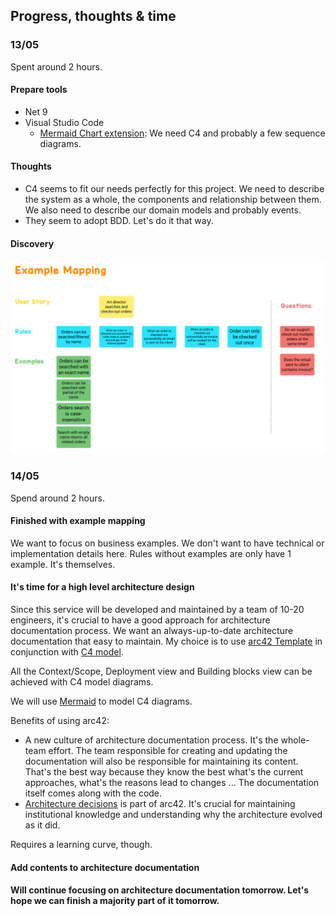 ## Progress, thoughts & time

### 13/05

Spent around 2 hours.

#### Prepare tools
- Net 9
- Visual Studio Code
    - [Mermaid Chart extension](https://marketplace.visualstudio.com/items?itemName=MermaidChart.vscode-mermaid-chart): We need C4 and probably a few sequence diagrams.

#### Thoughts
-  C4 seems to fit our needs perfectly for this project. We need to describe the system as a whole, the components and relationship between them. We also need to describe our domain models and probably events.
- They seem to adopt BDD. Let's do it that way.

#### Discovery

![alt text](images/Discovery.png)

### 14/05

Spend around 2 hours.

#### Finished with example mapping
We want to focus on business examples. We don't want to have technical or implementation details here. Rules without examples are only have 1 example. It's themselves.

#### It's time for a high level architecture design
Since this service will be developed and maintained by a team of 10-20 engineers, it's crucial to have a good approach for architecture documentation process. We want an always-up-to-date architecture documentation that easy to maintain. My choice is to use [arc42 Template](https://arc42.org/overview) in conjunction with [C4 model](https://c4model.com/).

All the Context/Scope, Deployment view and Building blocks view can be achieved with C4 model diagrams.

We will use [Mermaid](https://mermaid.js.org/syntax/c4.html) to model C4 diagrams.

Benefits of using arc42:
- A new culture of architecture documentation process. It's the whole-team effort. The team responsible for creating and updating the documentation will also be responsible for maintaining its content. That's the best way because they know the best what's the current approaches, what's the reasons lead to changes ... The documentation itself comes along with the code.
- [Architecture decisions](https://docs.arc42.org/section-9/) is part of arc42. It's crucial for maintaining institutional knowledge and understanding why the architecture evolved as it did.

Requires a learning curve, though.


#### Add contents to architecture documentation

#### Will continue focusing on architecture documentation tomorrow. Let's hope we can finish a majority part of it tomorrow.